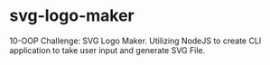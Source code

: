 # svg-logo-maker
10-OOP Challenge: SVG Logo Maker. Utilizing NodeJS to create CLI application to take user input and generate SVG File.
